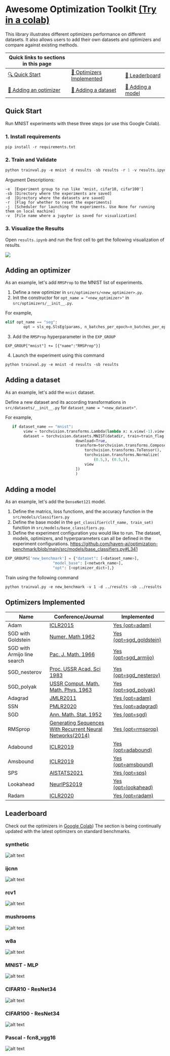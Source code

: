 # Awesome Optimization Toolkit [(Try in a colab)](https://colab.research.google.com/drive/11rFC_5nnOTb3UBztg0S5F11QyRrq483d?usp=sharing#scrollTo=HcCYt8OocGG-&uniqifier=1)



This library illustrates different optimizers performance on different datasets. It also allows users to add their own datasets and optimizers and compare against existing methods.

| **Quick links to sections in this page**|||
|-|-|-|
|[🔍 Quick Start](#Quick-Start) |[📜 Optimizers Implemented](#Optimizers-Implemented)|[🏁 Leaderboard](#Leaderboard)|
[🔏 Adding an optimizer](#Adding-an-optimizer)|[🔏 Adding a dataset](#Adding-a-dataset)|[🔏 Adding a model](#Adding-a-model)|





## Quick Start 

Run MNIST experiments with these three steps (or use this Google Colab).

### 1. Install requirements

`pip install -r requirements.txt` 


### 2. Train and Validate

```python
python trainval.py -e mnist -d results -sb results -r 1 -v results.ipynb
```

Argument Descriptions:
```
-e  [Experiment group to run like 'mnist, cifar10, cifar100'] 
-sb [Directory where the experiments are saved]
-d  [Directory where the datasets are saved]
-r  [Flag for whether to reset the experiments]
-j  [Scheduler for launching the experiments. Use None for running them on local machine]
-v  [File name where a jupyter is saved for visualization]
```

### 3. Visualize the Results

Open `results.ipynb` and run the first cell to get the following visualization of results.

![](results/dashboard.png)

## Adding an optimizer

As an example, let's add `RMSProp` to the MNIST list of experiments.

1. Define a new optimizer in `src/optimizers/<new_optimizer>.py`.
2. Init the constructor for `opt_name = "<new_optimizer>"` in `src/optimizers/__init__.py`.

For example,
```python
elif opt_name == "seg":
        opt = sls_eg.SlsEg(params, n_batches_per_epoch=n_batches_per_epoch)
```
3. Add the `RMSProp` hyperparameter in the `EXP_GROUP`

```
EXP_GROUP["mnist"] += [{"name":"RMSProp"}]
```

4. Launch the experiment using this command

```
python trainval.py -e mnist -d results -sb results
```

## Adding a dataset

As an example, let's add the `mnist` dataset.

Define a new dataset and its according transformations in `src/datasets/__init__.py` for `dataset_name = "<new_dataset>"`.

For example,
```python
   if dataset_name == "mnist":
        view = torchvision.transforms.Lambda(lambda x: x.view(-1).view(784))
        dataset = torchvision.datasets.MNIST(datadir, train=train_flag,
                               download=True,
                               transform=torchvision.transforms.Compose([
                                   torchvision.transforms.ToTensor(),
                                   torchvision.transforms.Normalize(
                                       (0.5,), (0.5,)),
                                   view
                               ])
                               )
```

## Adding a model

As an example, let's add the `DenseNet121` model.

1. Define the matrics, loss functionn, and the accuracy function in the `src/models/classifiers.py`
2. Define the base model in the `get_classifier(clf_name, train_set)` function in `src/models/base_classifiers.py`.
3. Define the experiment configuration you would like to run. The dataset, models, optimizers, and hyperparameters can all be defined in the experiment configurations.
https://github.com/haven-ai/optimization-benchmark/blob/main/src/models/base_classifiers.py#L341

```python
EXP_GROUPS['new_benchmark'] = {"dataset": [<dataset_name>],
                     "model_base": [<network_name>],
                     "opt": [<optimizer_dict>],}
```

Train using the following command
```
python trainval.py -e new_benchmark -v 1 -d ../results -sb ../results
```

## Optimizers Implemented 

| Name | Conference/Journal | Implemented   | 
| ---- |  ----- | ----- | 
| Adam| [ICLR2015](https://arxiv.org/pdf/1412.6980.pdf)  | [Yes (opt=adam)](https://github.com/haven-ai/optimization-benchmark/blob/main/src/optimizers/__init__.py) |
| SGD with Goldstein| [ Numer. Math 1962](https://idp.springer.com/authorize/casa?redirect_uri=https://link.springer.com/article/10.1007/BF01386306&casa_token=fJPrXJ0xVwIAAAAA:rFFa9IMPl50d2j7xqq3MVrA-L92-O1gdSnlEElXZ7PxnWQYaZQ0LsAWjqjs4TmJb0nHhiNPf1KgVxRhTUw)| [Yes (opt=sgd_goldstein)](https://github.com/haven-ai/optimization-benchmark/blob/main/src/optimizers/__init__.py) |
| SGD with Armijo line search | [Pac. J. Math. 1966](https://msp.org/pjm/1966/16-1/p01.xhtml)| [Yes (opt=sgd_armijo)](https://github.com/haven-ai/optimization-benchmark/blob/main/src/optimizers/__init__.py) |
| SGD_nesterov| [Proc. USSR Acad. Sci 1983](https://ci.nii.ac.jp/naid/10029946121/)| [Yes (opt=sgd_nesterov)](https://github.com/haven-ai/optimization-benchmark/blob/main/src/optimizers/__init__.py) |
| SGD_polyak| [USSR Comput. Math. Math. Phys. 1963](https://www.researchgate.net/publication/243648552_Gradient_methods_for_the_minimisation_of_functionals)| [Yes (opt=sgd_polyak)](https://github.com/haven-ai/optimization-benchmark/blob/main/src/optimizers/__init__.py) |
| Adagrad| [JMLR2011](https://www.jmlr.org/papers/volume12/duchi11a/duchi11a.pdf)| [Yes (opt=adam)](https://github.com/haven-ai/optimization-benchmark/blob/main/src/optimizers/__init__.py) |
| SSN| [PMLR2020](https://arxiv.org/pdf/1910.04920.pdf)| [Yes (opt=adagrad)](https://github.com/haven-ai/optimization-benchmark/blob/main/src/optimizers/__init__.py) |
| SGD| [Ann. Math. Stat. 1952](https://projecteuclid.org/journals/annals-of-mathematical-statistics/volume-23/issue-3/Stochastic-Estimation-of-the-Maximum-of-a-Regression-Function/10.1214/aoms/1177729392.full)| [Yes (opt=sgd)](https://github.com/haven-ai/optimization-benchmark/blob/main/src/optimizers/__init__.py) |
| RMSprop| [Generating Sequences With Recurrent Neural Networks(2014)](https://arxiv.org/pdf/1308.0850.pdf)| [Yes (opt=rmsprop)](https://github.com/haven-ai/optimization-benchmark/blob/main/src/optimizers/__init__.py) |
| Adabound |[ICLR2019](https://arxiv.org/abs/1902.09843)| [Yes (opt=adabound)](https://github.com/haven-ai/optimization-benchmark/blob/main/src/optimizers/__init__.py) |
| Amsbound| [ICLR2019](https://arxiv.org/abs/1902.09843) | [Yes (opt=amsbound)](https://github.com/haven-ai/optimization-benchmark/blob/main/src/optimizers/__init__.py) |
| SPS| [AISTATS2021](https://arxiv.org/pdf/2002.10542.pdf)| [Yes (opt=sps)](https://github.com/haven-ai/optimization-benchmark/blob/main/src/optimizers/__init__.py) |
| Lookahead| [NeurIPS2019](https://arxiv.org/abs/1907.08610)| [Yes (opt=lookahead)](https://github.com/haven-ai/optimization-benchmark/blob/main/src/optimizers/__init__.py) |
| Radam| [ICLR2020](https://arxiv.org/abs/1908.03265)| [Yes (opt=radam)](https://github.com/haven-ai/optimization-benchmark/blob/main/src/optimizers/__init__.py) |



## Leaderboard 
Check out the optimizers in [Google Colab](https://colab.research.google.com/drive/1pC3M9qTNXuUfvlKRyJuUBcHa8ZRU8oir#scrollTo=BRGIn6grTkjq))
The section is being continually updated with the latest optimizers on standard benchmarks.

### synthetic
![alt text](results/syn.png)

### ijcnn
![alt text](results/ijcnn.png)

### rcv1
![alt text](results/rcv1.png)

### mushrooms
![alt text](results/mushrooms.png)

### w8a
![alt text](results/w8a.png)

### MNIST - MLP
![alt text](results/mnist.png)

### CIFAR10 - ResNet34
![alt text](results/cifar10.png)

### CIFAR100 - ResNet34
![alt text](results/cifar100.png)

### Pascal - fcn8_vgg16
![alt text](results/pascal.png)


